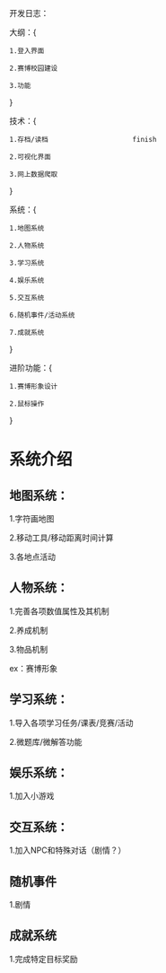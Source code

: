 开发日志：

大纲：{

	1.登入界面

	2.赛博校园建设

	3.功能

}

技术：{

	1.存档/读档						finish

	2.可视化界面

	3.网上数据爬取

}

系统：{

	1.地图系统

	2.人物系统

	3.学习系统

	4.娱乐系统

	5.交互系统

	6.随机事件/活动系统

	7.成就系统
}

进阶功能：{

	1.赛博形象设计

	2.鼠标操作

}

# 系统介绍

## 地图系统：

1.字符画地图

2.移动工具/移动距离时间计算

3.各地点活动

## 人物系统：

1.完善各项数值属性及其机制

2.养成机制

3.物品机制

ex：赛博形象

## 学习系统：

1.导入各项学习任务/课表/竞赛/活动

2.微题库/微解答功能

## 娱乐系统：

1.加入小游戏

## 交互系统：

1.加入NPC和特殊对话（剧情？）

## 随机事件

1.剧情

## 成就系统

1.完成特定目标奖励

